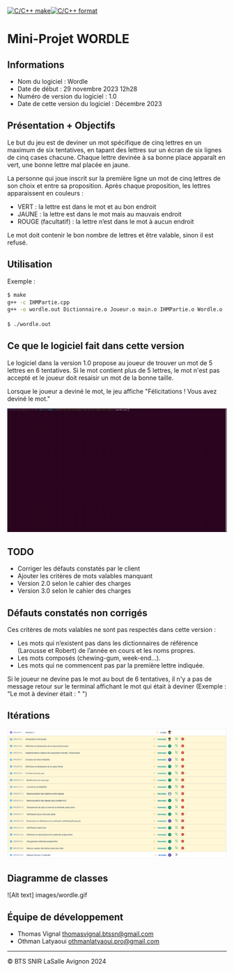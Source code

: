 [![C/C++ make](https://github.com/btssn-lasalle-84/MP24-T4-WORDLE/actions/workflows/c-cpp.yml/badge.svg?branch=develop)](https://github.com/btssn-lasalle-84/MP24-T4-WORDLE/actions/workflows/c-cpp.yml)[![C/C++ format](https://github.com/btssn-lasalle-84/MP24-T4-WORDLE/actions/workflows/cppformat.yml/badge.svg?branch=develop)](https://github.com/btssn-lasalle-84/MP24-T4-WORDLE/actions/workflows/cppformat.yml)


# Mini-Projet WORDLE

## Informations

- Nom du logiciel : Wordle
- Date de début : 29 novembre 2023 12h28
- Numéro de version du logiciel : 1.0
- Date de cette version du logiciel : Décembre 2023

## Présentation + Objectifs

Le but du jeu est de deviner un mot spécifique de cinq lettres en un maximum de six tentatives, en
tapant des lettres sur un écran de six lignes de cinq cases chacune. Chaque lettre devinée à sa bonne
place apparaît en vert, une bonne lettre mal placée en jaune.

La personne qui joue inscrit sur la première ligne un mot de cinq lettres de son choix et entre sa
proposition. Après chaque proposition, les lettres apparaissent en couleurs :
- VERT : la lettre est dans le mot et au bon endroit
- JAUNE : la lettre est dans le mot mais au mauvais endroit
- ROUGE (facultatif) : la lettre n’est dans le mot à aucun endroit

Le mot doit contenir le bon nombre de lettres et être valable, sinon il est refusé.

## Utilisation

Exemple :

```bash
$ make
g++ -c IHMPartie.cpp
g++ -o wordle.out Dictionnaire.o Joueur.o main.o IHMPartie.o Wordle.o

$ ./wordle.out
```

## Ce que le logiciel fait dans cette version

Le logiciel dans la version 1.0 propose au joueur de trouver un mot de 5 lettres en 6 tentatives. Si le mot contient plus de 5 lettres, le mot n'est pas accepté et le joueur doit resaisir un mot de la bonne taille.

Lorsque le joueur a deviné le mot, le jeu affiche "Félicitations ! Vous avez deviné le mot."

![Alt text](<Capture d’écran vidéo de 15-12-2023 11 18 09.gif>)

## TODO

- Corriger les défauts constatés par le client
- Ajouter les critères de mots valables manquant
- Version 2.0 selon le cahier des charges
- Version 3.0 selon le cahier des charges

## Défauts constatés non corrigés

Ces critères de mots valables ne sont pas respectés dans cette version :

- Les mots qui n’existent pas dans les dictionnaires de référence (Larousse et Robert) de l’année en
cours et les noms propres.
- Les mots composés (chewing-gum, week-end...).
- Les mots qui ne commencent pas par la première lettre indiquée.

Si le joueur ne devine pas le mot au bout de 6 tentatives, il n'y a pas de message retour sur le terminal affichant le mot qui était à deviner (Exemple : "Le mot à deviner était : "  ")

## Itérations

![Alt text](image.png)

## Diagramme de classes

![Alt text] images/wordle.gif

## Équipe de développement

- Thomas Vignal thomasvignal.btssn@gmail.com
- Othman Latyaoui othmanlatyaoui.pro@gmail.com

---

©️ BTS SNIR LaSalle Avignon 2024
